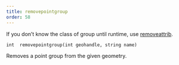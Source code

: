 ```yaml
---
title: removepointgroup
order: 58
---
```

If you don’t know the class of group until runtime, use [removeattrib](removeattrib.html "Removes an attribute or group from the geometry.").

`int  removepointgroup(int geohandle, string name)`

Removes a point group from the given geometry.
